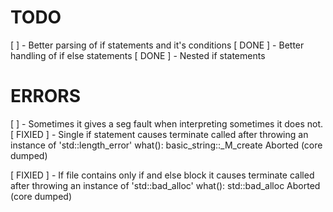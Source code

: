 # TODO
[ ] - Better parsing of if statements and it's conditions
[ DONE ] - Better handling of if else statements
[ DONE ] - Nested if statements

# ERRORS
[ ] - Sometimes it gives a seg fault when interpreting sometimes it does not.
[ FIXIED ] - Single if statement causes
terminate called after throwing an instance of 'std::length_error'
  what():  basic_string::_M_create
Aborted (core dumped)

[ FIXIED ] - If file contains only if and else block it causes
terminate called after throwing an instance of 'std::bad_alloc'
  what():  std::bad_alloc
Aborted (core dumped)